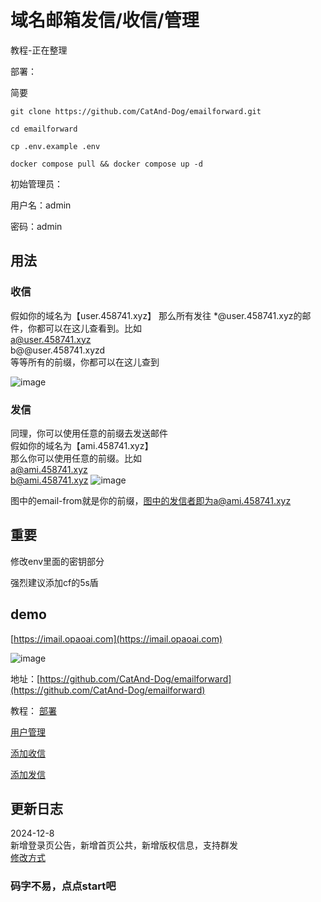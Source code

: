 
# 域名邮箱发信/收信/管理

教程-正在整理

部署：

简要

```
git clone https://github.com/CatAnd-Dog/emailforward.git

cd emailforward

cp .env.example .env

docker compose pull && docker compose up -d
```
初始管理员：

用户名：admin

密码：admin

## 用法
### 收信
假如你的域名为【user.458741.xyz】
那么所有发往 *@user.458741.xyz的邮件，你都可以在这儿查看到。比如  
a@user.458741.xyz   
b@@user.458741.xyzd   
等等所有的前缀，你都可以在这儿查到

![image](https://img.opaoai.com/i/2024/12/08/67555f3aa36ec.webp)

### 发信

同理，你可以使用任意的前缀去发送邮件   
假如你的域名为【ami.458741.xyz】  
那么你可以使用任意的前缀。比如   
a@ami.458741.xyz   
b@ami.458741.xyz
![image](https://img.opaoai.com/i/2024/12/08/67555e7746c49.webp)

图中的email-from就是你的前缀，图中的发信者即为a@ami.458741.xyz   


## 重要
修改env里面的密钥部分

强烈建议添加cf的5s盾


##  demo
[https://imail.opaoai.com](https://imail.opaoai.com)

![image](https://img.opaoai.com/i/2024/12/07/67542f06b3792.webp)

地址：[https://github.com/CatAnd-Dog/emailforward](https://github.com/CatAnd-Dog/emailforward)

教程：
[部署](https://oneperfect.cn/1335/)

[用户管理](https://oneperfect.cn/1351/)

[添加收信](https://oneperfect.cn/1337/)

[添加发信](https://oneperfect.cn/1369/)


## 更新日志
2024-12-8  
新增登录页公告，新增首页公共，新增版权信息，支持群发  
[修改方式](https://oneperfect.cn/1365/)


### 码字不易，点点start吧
